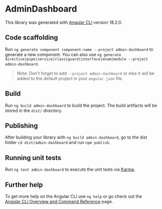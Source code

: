 # AdminDashboard

This library was generated with [Angular CLI](https://github.com/angular/angular-cli) version 18.2.0.

## Code scaffolding

Run `ng generate component component-name --project admin-dashboard` to generate a new component. You can also use `ng generate directive|pipe|service|class|guard|interface|enum|module --project admin-dashboard`.
> Note: Don't forget to add `--project admin-dashboard` or else it will be added to the default project in your `angular.json` file. 

## Build

Run `ng build admin-dashboard` to build the project. The build artifacts will be stored in the `dist/` directory.

## Publishing

After building your library with `ng build admin-dashboard`, go to the dist folder `cd dist/admin-dashboard` and run `npm publish`.

## Running unit tests

Run `ng test admin-dashboard` to execute the unit tests via [Karma](https://karma-runner.github.io).

## Further help

To get more help on the Angular CLI use `ng help` or go check out the [Angular CLI Overview and Command Reference](https://angular.dev/tools/cli) page.
